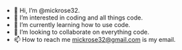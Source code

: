 - 👋 Hi, I’m @mickrose32.
- 👀 I’m interested in coding and all things code.
- 🌱 I’m currently learning how to use code.
- 💞️ I’m looking to collaborate on everything code.
- 📫 How to reach me mickrose32@gmail.com is my email.

<!---
mickrose32/mickrose32 is a ✨ special ✨ repository because its `README.md` (this file) appears on your GitHub profile.
You can click the Preview link to take a look at your changes.
--->
